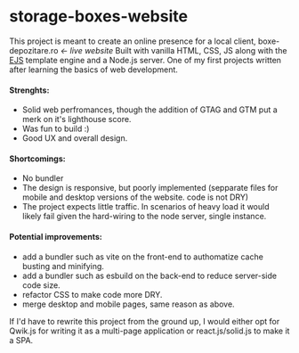 # storage-boxes-website

This project is meant to create an online presence for a local client, boxe-depozitare.ro _<- live website_
Built with vanilla HTML, CSS, JS along with the [EJS](https://ejs.co/) template engine and a Node.js server.
One of my first projects written after learning the basics of web development.

#### Strenghts:
- Solid web perfromances, though the addition of GTAG and GTM put a merk on it's lighthouse score.
- Was fun to build :)
- Good UX and overall design.
#### Shortcomings:
- No bundler
- The design is responsive, but poorly implemented (sepparate files for mobile and desktop versions of the website. code is not DRY)
- The project expects little traffic. In scenarios of heavy load it would likely fail given the hard-wiring to the node server, single instance.
#### Potential improvements:
- add a bundler such as vite on the front-end to authomatize cache busting and minifying.
- add a bundler such as esbuild on the back-end to reduce server-side code size.
- refactor CSS to make code more DRY.
- merge desktop and mobile pages, same reason as above.

If I'd have to rewrite this project from the ground up, I would either opt for Qwik.js for writing it as a multi-page application or react.js/solid.js to make it a SPA.